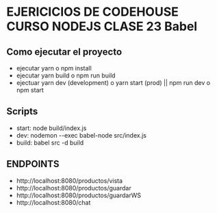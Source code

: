 # EJERICICIOS DE CODEHOUSE CURSO NODEJS CLASE 23 Babel

## Como ejecutar el proyecto

- ejecutar yarn o npm install
- ejecutar yarn build o npm run build
- ejectuar yarn dev (development) o yarn start (prod) || npm run dev o npm start

## Scripts

- start: node build/index.js
- dev: nodemon --exec babel-node src/index.js
- build: babel src -d build

## ENDPOINTS

- http://localhost:8080/productos/vista
- http://localhost:8080/productos/guardar
- http://localhost:8080/productos/guardarWS
- http://localhost:8080/chat
